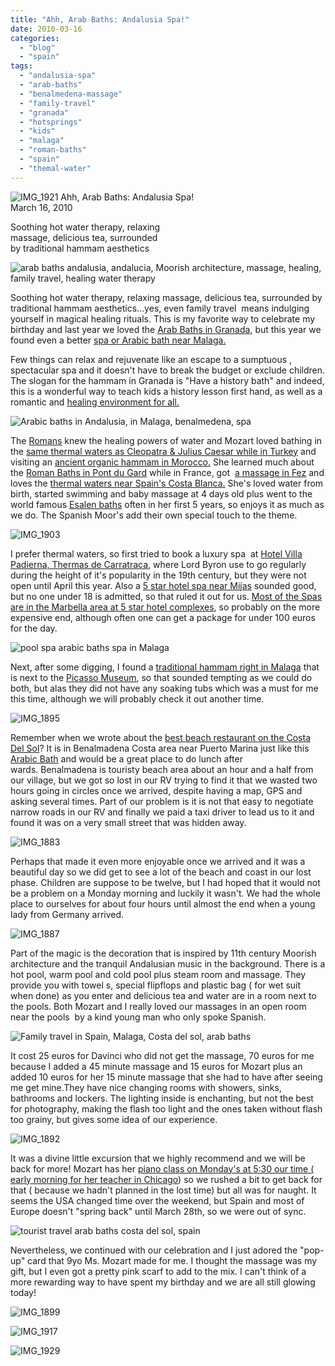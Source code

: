 ```yaml
---
title: "Ahh, Arab Baths: Andalusia Spa!"
date: 2010-03-16
categories: 
  - "blog"
  - "spain"
tags: 
  - "andalusia-spa"
  - "arab-baths"
  - "benalmedena-massage"
  - "family-travel"
  - "granada"
  - "hotsprings"
  - "kids"
  - "malaga"
  - "roman-baths"
  - "spain"
  - "themal-water"
---
```


 ![IMG_1921](https://pub-ac94b3f306b24c0dba4238943c97f2e1.r2.dev/6a00e5502a950788330120a940fd80970b.jpg) Ahh, Arab Baths: Andalusia Spa!  
March 16, 2010

Soothing hot water therapy, relaxing  
massage, delicious tea, surrounded  
by traditional hammam aesthetics

<!--more-->

![arab baths andalusia, andalucia, Moorish architecture, massage, healing, family travel, healing water therapy](https://pub-ac94b3f306b24c0dba4238943c97f2e1.r2.dev/6a00e5502a9507883301310fa7ed35970c.jpg)  

Soothing hot water therapy, relaxing massage, delicious tea, surrounded by traditional hammam aesthetics...yes, even family travel  means indulging yourself in magical healing rituals. This is my favorite way to celebrate my birthday and last year we loved the [Arab Baths in Granada](http://www.granada.hammamspain.com/index.php?nSeccion=3), but this year we found even a better [spa or Arabic bath near Malaga.  
](http://www.aguadeoriente.com/principal.html)

Few things can relax and rejuvenate like an escape to a sumptuous , spectacular spa and it doesn't have to break the budget or exclude children. The slogan for the hammam in Granada is "Have a history bath" and indeed, this is a wonderful way to teach kids a history lesson first hand, as well as a romantic and [healing environment for all.](http://www.creativeenergy.com/pages/children-health-benefits)

![Arabic baths in Andalusia, in Malaga, benalmedena, spa](https://pub-ac94b3f306b24c0dba4238943c97f2e1.r2.dev/6a00e5502a9507883301310fa89387970c.jpg)  
  

The [Romans](http://en.wikipedia.org/wiki/Thermae) knew the healing powers of water and Mozart loved bathing in the [same thermal waters as Cleopatra & Julius Caesar while in Turkey](https://pub-ac94b3f306b24c0dba4238943c97f2e1.r2.dev/2007/08/pamukkale-and-h.html) and visiting an [ancient organic hammam in Morocco.](https://pub-ac94b3f306b24c0dba4238943c97f2e1.r2.dev/2007/04/lalla-mira-hamm.html) She learned much about the [Roman Baths in Pont du Gard](https://pub-ac94b3f306b24c0dba4238943c97f2e1.r2.dev/2006/10/roman-holiday-i.html) while in France, got  [a massage in Fez](https://pub-ac94b3f306b24c0dba4238943c97f2e1.r2.dev/2007/04/made-by-hand.html) and loves the [thermal waters near Spain's Costa Blanca.](https://pub-ac94b3f306b24c0dba4238943c97f2e1.r2.dev/2009/11/family-travel-photo-spain-thermal-roman-baths-fortuna-spa-camping-hotel-costa-blanca.html) She's loved water from birth, started swimming and baby massage at 4 days old plus went to the world famous [Esalen baths](http://www.esalen.org/place/hot_springs.html) often in her first 5 years, so enjoys it as much as we do. The Spanish Moor's add their own special touch to the theme.

![IMG_1903](https://pub-ac94b3f306b24c0dba4238943c97f2e1.r2.dev/6a00e5502a950788330120a9433356970b.jpg)  

I prefer thermal waters, so first tried to book a luxury spa  at [Hotel Villa Padierna, Thermas de Carratraca](http://www.thermasdecarratraca.com/index.php?language=eng&PHPSESSID=6d5d3e51c032b57cef01f1bd9dd6684f), where Lord Byron use to go regularly during the height of it's popularity in the 19th century, but they were not open until April this year. Also a [5 star hotel spa near Mijas](http://www.granhotelguadalpin.com/en/byblos/salud/) sounded good, but no one under 18 is admitted, so that ruled it out for us. [Most of the Spas are in the Marbella area at 5 star hotel complexes](http://www.andalucia.com/health/beauty.htm), so probably on the more expensive end, although often one can get a package for under 100 euros for the day.

![pool spa arabic baths spa in Malaga](https://pub-ac94b3f306b24c0dba4238943c97f2e1.r2.dev/6a00e5502a950788330120a9433651970b.jpg)  

Next, after some digging, I found a [traditional hammam right in Malaga](http://www.elhammam.com/) that is next to the [Picasso Museum](http://www2.museopicassomalaga.org/), so that sounded tempting as we could do both, but alas they did not have any soaking tubs which was a must for me this time, although we will probably check it out another time.

![IMG_1895](https://pub-ac94b3f306b24c0dba4238943c97f2e1.r2.dev/6a00e5502a9507883301310faa2892970c.jpg)  

Remember when we wrote about the [best beach restaurant on the Costa Del Sol](https://pub-ac94b3f306b24c0dba4238943c97f2e1.r2.dev/2009/07/best-beach-restaurants-on-costa-del-sol-puerto-marina-.html)? It is in Benalmadena Costa area near Puerto Marina just like this [Arabic Bath](http://www.aguadeoriente.com/html/english/aguadeoriente.html) and would be a great place to do lunch after wards. Benalmadena is touristy beach area about an hour and a half from our village, but we got so lost in our RV trying to find it that we wasted two hours going in circles once we arrived, despite having a map, GPS and asking several times. Part of our problem is it is not that easy to negotiate narrow roads in our RV and finally we paid a taxi driver to lead us to it and found it was on a very small street that was hidden away.

![IMG_1883](https://pub-ac94b3f306b24c0dba4238943c97f2e1.r2.dev/6a00e5502a9507883301310faa29c4970c.jpg)  

Perhaps that made it even more enjoyable once we arrived and it was a beautiful day so we did get to see a lot of the beach and coast in our lost phase. Children are suppose to be twelve, but I had hoped that it would not be a problem on a Monday morning and luckily it wasn't. We had the whole place to ourselves for about four hours until almost the end when a young lady from Germany arrived.

![IMG_1887](https://pub-ac94b3f306b24c0dba4238943c97f2e1.r2.dev/6a00e5502a9507883301310faa2b16970c.jpg)  

Part of the magic is the decoration that is inspired by 11th century Moorish architecture and the tranquil Andalusian music in the background. There is a hot pool, warm pool and cold pool plus steam room and massage. They provide you with towel s, special flipflops and plastic bag ( for wet suit when done) as you enter and delicious tea and water are in a room next to the pools. Both Mozart and I really loved our massages in an open room near the pools  by a kind young man who only spoke Spanish.

![Family travel in Spain, Malaga, Costa del sol, arab baths](https://pub-ac94b3f306b24c0dba4238943c97f2e1.r2.dev/6a00e5502a950788330120a9433d97970b.jpg)  

It cost 25 euros for Davinci who did not get the massage, 70 euros for me because I added a 45 minute massage and 15 euros for Mozart plus an added 10 euros for her 15 minute massage that she had to have after seeing me get mine.They have nice changing rooms with showers, sinks, bathrooms and lockers. The lighting inside is enchanting, but not the best for photography, making the flash too light and the ones taken without flash too grainy, but gives some idea of our experience.

![IMG_1892](https://pub-ac94b3f306b24c0dba4238943c97f2e1.r2.dev/6a00e5502a950788330120a94341cc970b.jpg)  

It was a divine little excursion that we highly recommend and we will be back for more! Mozart has her [piano class on Monday's at 5:30 our time ( early morning for her teacher in Chicago](http://www.youtube.com/watch?v=0Ar90wOnWnM)) so we rushed a bit to get back for that ( because we hadn't planned in the lost time) but all was for naught. It seems the USA changed time over the weekend, but Spain and most of Europe doesn't "spring back" until March 28th, so we were out of sync.

![tourist travel arab baths costa del sol, spain](https://pub-ac94b3f306b24c0dba4238943c97f2e1.r2.dev/6a00e5502a950788330120a94343b0970b.jpg)  

Nevertheless, we continued with our celebration and I just adored the "pop-up" card that 9yo Ms. Mozart made for me. I thought the massage was my gift, but I even got a pretty pink scarf to add to the mix. I can't think of a more rewarding way to have spent my birthday and we are all still glowing today!

![IMG_1899](https://pub-ac94b3f306b24c0dba4238943c97f2e1.r2.dev/6a00e5502a9507883301310faa333a970c.jpg)

![IMG_1917](https://pub-ac94b3f306b24c0dba4238943c97f2e1.r2.dev/6a00e5502a950788330120a943461b970b.jpg)

![IMG_1929](https://pub-ac94b3f306b24c0dba4238943c97f2e1.r2.dev/6a00e5502a950788330120a94347a8970b.jpg)
